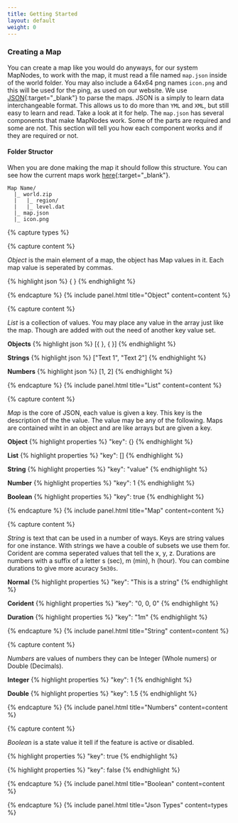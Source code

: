 ```yaml
---
title: Getting Started
layout: default
weight: 0
---
```


### Creating a Map
You can create a map like you would do anyways, for our system MapNodes, to work with the map, it must read a file named `map.json` inside of the world folder. You may also include a 64x64 png names `icon.png` and this will be used for the ping, as used on our website. We use [JSON](http://www.json.org/){:target="_blank"} to parse the maps. JSON is a simply to learn data interchangeable format. This allows us to do more than `YML` and `XML`, but still easy to learn and read. Take a look at it for help. The `map.json` has several components that make MapNodes work. Some of the parts are required and some are not. This section will tell you
how each component works and if they are required or not.


#### Folder Structor
When you are done making the map it should follow this structure. You can see how
the current maps work [here](https://maps.year4000.net/){:target="_blank"}.

    Map Name/
      |_ world.zip
      |   |_ region/
      |   |_ level.dat
      |_ map.json
      |_ icon.png



{% capture types %}

{% capture content %}

*Object* is the main element of a map, the object has Map values in it. Each map value is seperated by commas.

{% highlight json %}
{ }
{% endhighlight %}

{% endcapture %}
{% include panel.html title="Object" content=content %}



{% capture content %}

*List* is a collection of values. You may place any value in the array just like the map. Though are added with out the need of another key value set.

**Objects**
{% highlight json %}
[{ }, { }]
{% endhighlight %}

**Strings**
{% highlight json %}
["Text 1", "Text 2"]
{% endhighlight %}

**Numbers**
{% highlight json %}
[1, 2]
{% endhighlight %}

{% endcapture %}
{% include panel.html title="List" content=content %}



{% capture content %}

*Map* is the core of JSON, each value is given a key. This key is the description of the the value. The value may be any of the following. Maps are contained wiht in an object and are like arrays but are given a key.

**Object**
{% highlight properties %}
"key": {}
{% endhighlight %}

**List**
{% highlight properties %}
"key": []
{% endhighlight %}

**String**
{% highlight properties %}
"key": "value"
{% endhighlight %}

**Number**
{% highlight properties %}
"key": 1
{% endhighlight %}

**Boolean**
{% highlight properties %}
"key": true
{% endhighlight %}

{% endcapture %}
{% include panel.html title="Map" content=content %}



{% capture content %}

*String* is text that can be used in a number of ways. Keys are string values for one instance. With strings we have a couble of subsets we use them for. Corident are comma seperated values that tell the x, y, z. Durations are numbers with a suffix of a letter s (sec), m (min), h (hour). You can combine durations to give more acuracy `5m30s`.

**Normal**
{% highlight properties %}
"key": "This is a string"
{% endhighlight %}

**Corident**
{% highlight properties %}
"key": "0, 0, 0"
{% endhighlight %}

**Duration**
{% highlight properties %}
"key": "1m"
{% endhighlight %}

{% endcapture %}
{% include panel.html title="String" content=content %}



{% capture content %}

*Numbers* are values of numbers they can be Integer (Whole numers) or Double (Decimals).

**Integer**
{% highlight properties %}
"key": 1
{% endhighlight %}

**Double**
{% highlight properties %}
"key": 1.5
{% endhighlight %}

{% endcapture %}
{% include panel.html title="Numbers" content=content %}



{% capture content %}

*Boolean* is a state value it tell if the feature is active or disabled.

{% highlight properties %}
"key": true
{% endhighlight %}

{% highlight properties %}
"key": false
{% endhighlight %}

{% endcapture %}
{% include panel.html title="Boolean" content=content %}

{% endcapture %}
{% include panel.html title="Json Types" content=types %}

